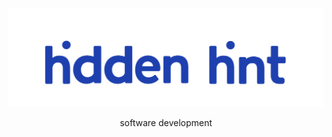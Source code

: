 <p align="center" width="100%">
    <img src="https://github.com/hidden-hint/.github/blob/main/profile/logo.svg" alt="hidden hint - software development"/> 
</p>
<p align="center">software development</p>

